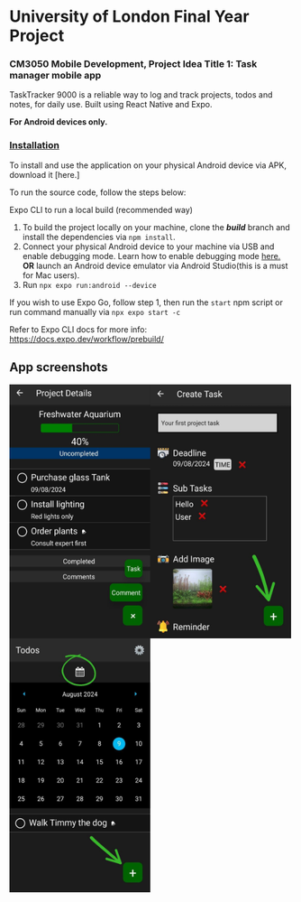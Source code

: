 # University of London Final Year Project
### CM3050 Mobile Development, Project Idea Title 1: Task manager mobile app

TaskTracker 9000 is a reliable way to log and track projects, todos and notes, for daily use. Built using React Native and Expo.

**For Android devices only.**

### <ins>Installation</ins> <br>
To install and use the application on your physical Android device via APK, download it [here.]

To run the source code, follow the steps below:

Expo CLI to run a local build (recommended way)

1. To build the project locally on your machine, clone the **_build_** branch and install the dependencies via `npm install`.
2. Connect your physical Android device to your machine via USB and enable debugging mode. Learn how to enable debugging mode [here.](https://www.youtube.com/watch?v=W7nkxS9LMXs) **OR** launch an Android device emulator via Android Studio(this is a must for Mac users).
3. Run `npx expo run:android --device`

If you wish to use Expo Go, follow step 1, then run the `start` npm script or run command manually via `npx expo start -c`

Refer to Expo CLI docs for more info: https://docs.expo.dev/workflow/prebuild/

## App screenshots
<a href="url"><img src="https://github.com/ShanTheShan/FYP/blob/builds/main/TaskTracker%209000/assets/tutorial_projectDetails.jpg" align="left" height="450" width="250" ></a>
<a href="url"><img src="https://github.com/ShanTheShan/FYP/blob/builds/main/TaskTracker%209000/assets/tutorial_projectTask.jpg" align="left" height="450" width="250" ></a>
<a href="url"><img src="https://github.com/ShanTheShan/FYP/blob/builds/main/TaskTracker%209000/assets/tutorial_todo.jpg" align="left" height="450" width="250" ></a>
